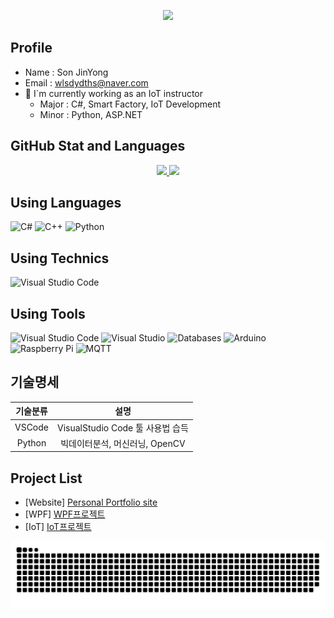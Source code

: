 <p align='center'>
  <a href="https://github.com/JinyongSon">
    <img src="https://capsule-render.vercel.app/api?type=venom&height=270&color=gradient&text=Hugo's%20Lecture%20Repository&section=header&reversal=false&textBg=false&fontColor=005174&fontSize=40&animation=blinking&fontAlign=50"/>
  </a>
</p>

## Profile
- Name : Son JinYong
- Email : wlsdydths@naver.com
- 🔭 I`m currently working as an IoT instructor
  - Major : C#, Smart Factory, IoT Development
  - Minor : Python, ASP.NET

## GitHub Stat and Languages
<!-- username은 본인걸로 -->
<p align='center'>
  <a href="https://github.com/JinyongSon">
    <img src="https://github-readme-stats.vercel.app/api?username=JinyongSon&theme=tokyonight&show_icons=true"/>
    <img src="https://github-readme-stats.vercel.app/api/top-langs/?username=JinyongSon&theme=tokyonight&layout=compact"/>
  </a>
</p>

## Using Languages
<p align='left'>
    <img height="40" src="https://img.icons8.com/?size=100&id=55251&format=png&color=000000" title="C#">
    <img height="40" src="https://img.icons8.com/?size=100&id=55199&format=png&color=000000" title="C++">
    <img height="40" src="https://img.icons8.com/?size=100&id=13441&format=png&color=000000" title="Python">
</p>

## Using Technics
<p align='left'>
  <img height="40" src="https://img.icons8.com/?size=100&id=9OGIyU8hrxW5&format=png&color=000000" title="Visual Studio Code">
</p>

## Using Tools
<p align='left'>
  <img height="40" src="https://img.icons8.com/?size=100&id=9OGIyU8hrxW5&format=png&color=000000" title="Visual Studio Code">
  <img height="40" src="https://img.icons8.com/?size=100&id=ezj3zaVtImPg&format=png&color=000000" title="Visual Studio">
  <img height="40" src="https://img.icons8.com/?size=100&id=NFQusZJ4neki&format=png&color=000000" title="Databases">
  
  <img height="40" src="https://img.icons8.com/?size=100&id=Of4lZV2lwBQI&format=png&color=000000" title="Arduino">
  <img height="40" src="https://img.icons8.com/?size=100&id=13443&format=png&color=000000" title="Raspberry Pi">
  <img height="40" src="https://mosquitto.org/stickers/mosquitto-mono.png" title="MQTT">
</p>

## 기술명세
| 기술분류 | 설명 |
|:---:|:---:|
| VSCode | VisualStudio Code 툴 사용법 습득|
| Python | 빅데이터분석, 머신러닝, OpenCV |

## Project List
- [Website] [Personal Portfolio site](https://JinyongSon.github.io)
- [WPF] [WPF프로젝트](https://github.com/JinyongSon/works-need-it-cshap/tree/main/studyWpf/portfolio)
- [IoT] [IoT프로젝트](https://github.com/JinyongSon/works-need-it-IoT/tree/main/energy_management_system)

<img src="https://raw.githubusercontent.com/Platane/snk/output/github-contribution-grid-snake.svg" />
